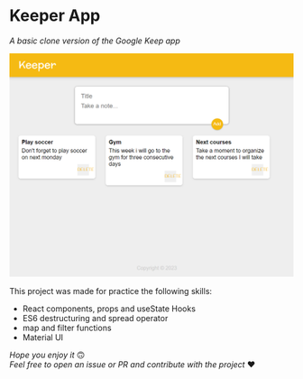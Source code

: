 # Keeper App

*A basic clone version of the Google Keep app*

![preview](./public/image/preview-keeper-app.png)

This project was made for practice the following skills:

- React components, props and useState Hooks
- ES6 destructuring and spread operator
- map and filter functions
- Material UI

*Hope you enjoy it* 🙃  
*Feel free to open an issue or PR and contribute with the project* ❤️ 
